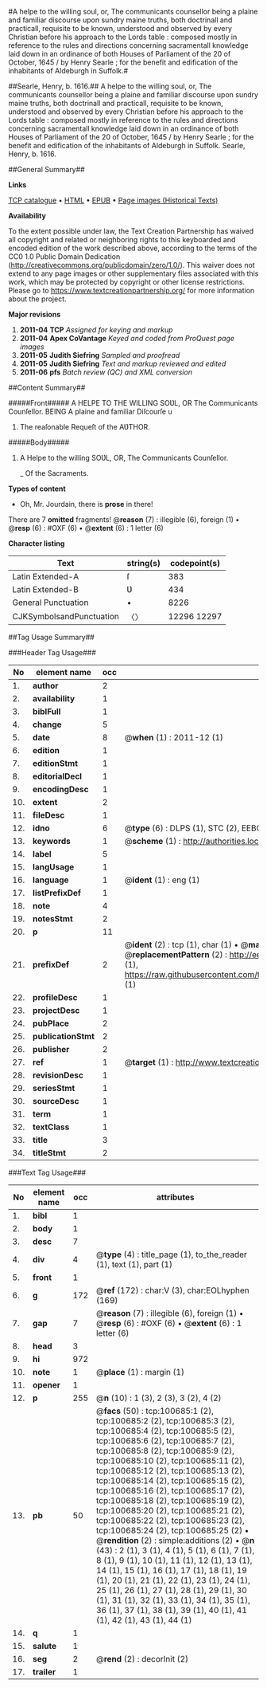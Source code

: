 #A helpe to the willing soul, or, The communicants counsellor being a plaine and familiar discourse upon sundry maine truths, both doctrinall and practicall, requisite to be known, understood and observed by every Christian before his approach to the Lords table : composed mostly in reference to the rules and directions concerning sacramentall knowledge laid down in an ordinance of both Houses of Parliament of the 20 of October, 1645 / by Henry Searle ; for the benefit and edification of the inhabitants of Aldeburgh in Suffolk.#

##Searle, Henry, b. 1616.##
A helpe to the willing soul, or, The communicants counsellor being a plaine and familiar discourse upon sundry maine truths, both doctrinall and practicall, requisite to be known, understood and observed by every Christian before his approach to the Lords table : composed mostly in reference to the rules and directions concerning sacramentall knowledge laid down in an ordinance of both Houses of Parliament of the 20 of October, 1645 / by Henry Searle ; for the benefit and edification of the inhabitants of Aldeburgh in Suffolk.
Searle, Henry, b. 1616.

##General Summary##

**Links**

[TCP catalogue](http://www.ota.ox.ac.uk/tcp/)  • 
[HTML](http://tei.it.ox.ac.uk/tcp/Texts-HTML/free/A58/A58902.html)  • 
[EPUB](http://tei.it.ox.ac.uk/tcp/Texts-EPUB/free/A58/A58902.epub) • 
[Page images (Historical Texts)](https://historicaltexts.jisc.ac.uk/eebo-13593415e)

**Availability**

To the extent possible under law, the Text Creation Partnership has waived all copyright and related or neighboring rights to this keyboarded and encoded edition of the work described above, according to the terms of the CC0 1.0 Public Domain Dedication (http://creativecommons.org/publicdomain/zero/1.0/). This waiver does not extend to any page images or other supplementary files associated with this work, which may be protected by copyright or other license restrictions. Please go to https://www.textcreationpartnership.org/ for more information about the project.

**Major revisions**

1. __2011-04__ __TCP__ *Assigned for keying and markup*
1. __2011-04__ __Apex CoVantage__ *Keyed and coded from ProQuest page images*
1. __2011-05__ __Judith Siefring__ *Sampled and proofread*
1. __2011-05__ __Judith Siefring__ *Text and markup reviewed and edited*
1. __2011-06__ __pfs__ *Batch review (QC) and XML conversion*

##Content Summary##

#####Front#####
A HELPE TO THE WILLING SOƲL, OR The Communicants Counſellor. BEING A plaine and familiar Diſcourſe u
1. The reaſonable Requeſt of the AƲTHOR.

#####Body#####

1. A Helpe to the willing SOƲL, OR, The Communicants Counſellor.

    _ Of the Sacraments.

**Types of content**

  * Oh, Mr. Jourdain, there is **prose** in there!

There are 7 **omitted** fragments! 
 @__reason__ (7) : illegible (6), foreign (1)  •  @__resp__ (6) : #OXF (6)  •  @__extent__ (6) : 1 letter (6)

**Character listing**


|Text|string(s)|codepoint(s)|
|---|---|---|
|Latin Extended-A|ſ|383|
|Latin Extended-B|Ʋ|434|
|General Punctuation|•|8226|
|CJKSymbolsandPunctuation|〈〉|12296 12297|

##Tag Usage Summary##

###Header Tag Usage###

|No|element name|occ|attributes|
|---|---|---|---|
|1.|__author__|2||
|2.|__availability__|1||
|3.|__biblFull__|1||
|4.|__change__|5||
|5.|__date__|8| @__when__ (1) : 2011-12 (1)|
|6.|__edition__|1||
|7.|__editionStmt__|1||
|8.|__editorialDecl__|1||
|9.|__encodingDesc__|1||
|10.|__extent__|2||
|11.|__fileDesc__|1||
|12.|__idno__|6| @__type__ (6) : DLPS (1), STC (2), EEBO-CITATION (1), OCLC (1), VID (1)|
|13.|__keywords__|1| @__scheme__ (1) : http://authorities.loc.gov/ (1)|
|14.|__label__|5||
|15.|__langUsage__|1||
|16.|__language__|1| @__ident__ (1) : eng (1)|
|17.|__listPrefixDef__|1||
|18.|__note__|4||
|19.|__notesStmt__|2||
|20.|__p__|11||
|21.|__prefixDef__|2| @__ident__ (2) : tcp (1), char (1)  •  @__matchPattern__ (2) : ([0-9\-]+):([0-9IVX]+) (1), (.+) (1)  •  @__replacementPattern__ (2) : http://eebo.chadwyck.com/downloadtiff?vid=$1&page=$2 (1), https://raw.githubusercontent.com/textcreationpartnership/Texts/master/tcpchars.xml#$1 (1)|
|22.|__profileDesc__|1||
|23.|__projectDesc__|1||
|24.|__pubPlace__|2||
|25.|__publicationStmt__|2||
|26.|__publisher__|2||
|27.|__ref__|1| @__target__ (1) : http://www.textcreationpartnership.org/docs/. (1)|
|28.|__revisionDesc__|1||
|29.|__seriesStmt__|1||
|30.|__sourceDesc__|1||
|31.|__term__|1||
|32.|__textClass__|1||
|33.|__title__|3||
|34.|__titleStmt__|2||


###Text Tag Usage###

|No|element name|occ|attributes|
|---|---|---|---|
|1.|__bibl__|1||
|2.|__body__|1||
|3.|__desc__|7||
|4.|__div__|4| @__type__ (4) : title_page (1), to_the_reader (1), text (1), part (1)|
|5.|__front__|1||
|6.|__g__|172| @__ref__ (172) : char:V (3), char:EOLhyphen (169)|
|7.|__gap__|7| @__reason__ (7) : illegible (6), foreign (1)  •  @__resp__ (6) : #OXF (6)  •  @__extent__ (6) : 1 letter (6)|
|8.|__head__|3||
|9.|__hi__|972||
|10.|__note__|1| @__place__ (1) : margin (1)|
|11.|__opener__|1||
|12.|__p__|255| @__n__ (10) : 1 (3), 2 (3), 3 (2), 4 (2)|
|13.|__pb__|50| @__facs__ (50) : tcp:100685:1 (2), tcp:100685:2 (2), tcp:100685:3 (2), tcp:100685:4 (2), tcp:100685:5 (2), tcp:100685:6 (2), tcp:100685:7 (2), tcp:100685:8 (2), tcp:100685:9 (2), tcp:100685:10 (2), tcp:100685:11 (2), tcp:100685:12 (2), tcp:100685:13 (2), tcp:100685:14 (2), tcp:100685:15 (2), tcp:100685:16 (2), tcp:100685:17 (2), tcp:100685:18 (2), tcp:100685:19 (2), tcp:100685:20 (2), tcp:100685:21 (2), tcp:100685:22 (2), tcp:100685:23 (2), tcp:100685:24 (2), tcp:100685:25 (2)  •  @__rendition__ (2) : simple:additions (2)  •  @__n__ (43) : 2 (1), 3 (1), 4 (1), 5 (1), 6 (1), 7 (1), 8 (1), 9 (1), 10 (1), 11 (1), 12 (1), 13 (1), 14 (1), 15 (1), 16 (1), 17 (1), 18 (1), 19 (1), 20 (1), 21 (1), 22 (1), 23 (1), 24 (1), 25 (1), 26 (1), 27 (1), 28 (1), 29 (1), 30 (1), 31 (1), 32 (1), 33 (1), 34 (1), 35 (1), 36 (1), 37 (1), 38 (1), 39 (1), 40 (1), 41 (1), 42 (1), 43 (1), 44 (1)|
|14.|__q__|1||
|15.|__salute__|1||
|16.|__seg__|2| @__rend__ (2) : decorInit (2)|
|17.|__trailer__|1||
